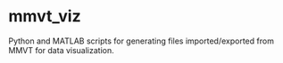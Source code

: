 # mmvt_viz

Python and MATLAB scripts for generating files imported/exported from MMVT for data visualization. 
